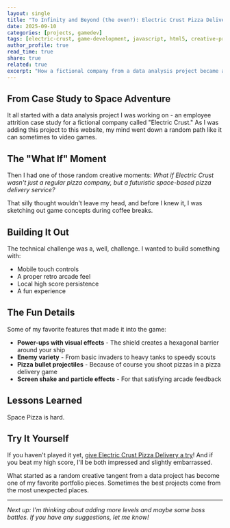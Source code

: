 ```yaml
---
layout: single
title: "To Infinity and Beyond (the oven?): Electric Crust Pizza Delivery"
date: 2025-09-10
categories: [projects, gamedev]
tags: [electric-crust, game-development, javascript, html5, creative-process]
author_profile: true
read_time: true
share: true
related: true
excerpt: "How a fictional company from a data analysis project became an electrifying space pizza delivery game. I fell into the (space) gap."
---
```


## From Case Study to Space Adventure

It all started with a data analysis project I was working on - an employee attrition case study for a fictional company called "Electric Crust." As I was adding this project to this website, my mind went down a random path like it can sometimes to video games.

## The "What If" Moment

Then I had one of those random creative moments: *What if Electric Crust wasn't just a regular pizza company, but a futuristic space-based pizza delivery service?* 

That silly thought wouldn't leave my head, and before I knew it, I was sketching out game concepts during coffee breaks.

## Building It Out

The technical challenge was a, well, challenge. I wanted to build something with:
- Mobile touch controls
- A proper retro arcade feel
- Local high score persistence
- A fun experience

## The Fun Details

Some of my favorite features that made it into the game:
- **Power-ups with visual effects** - The shield creates a hexagonal barrier around your ship
- **Enemy variety** - From basic invaders to heavy tanks to speedy scouts
- **Pizza bullet projectiles** - Because of course you shoot pizzas in a pizza delivery game
- **Screen shake and particle effects** - For that satisfying arcade feedback

## Lessons Learned

Space Pizza is hard.

## Try It Yourself

If you haven't played it yet, [give Electric Crust Pizza Delivery a try](/pizza-game/)! And if you beat my high score, I'll be both impressed and slightly embarrassed.

What started as a random creative tangent from a data project has become one of my favorite portfolio pieces. Sometimes the best projects come from the most unexpected places.

---

*Next up: I'm thinking about adding more levels and maybe some boss battles. If you have any suggestions, let me know!*

